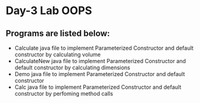 
# Day-3 Lab OOPS

## Programs are listed below:
- Calculate java file to implement Parameterized Constructor and default constructor by calculating volume
- CalculateNew java file to implement Parameterized Constructor and default constructor by calculating    dimensions
- Demo java file to implement Parameterized Constructor and default constructor
- Calc java file to implement Parameterized Constructor and default constructor by perfoming method calls

